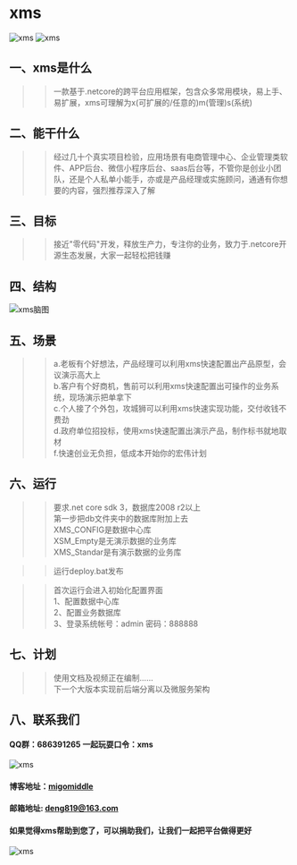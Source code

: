 # xms
![xms](https://images.gitee.com/uploads/images/2019/1212/150638_c1d8e517_864463.png "QQ图片20191212150604.png")
![xms](https://images.gitee.com/uploads/images/2019/1212/150648_f8f7cdc6_864463.png "QQ图片20191212150618.png")
## 一、xms是什么
>>一款基于.netcore的跨平台应用框架，包含众多常用模块，易上手、易扩展，xms可理解为x(可扩展的/任意的)m(管理)s(系统)

## 二、能干什么
>>经过几十个真实项目检验，应用场景有电商管理中心、企业管理类软件、APP后台、微信小程序后台、saas后台等，不管你是创业小团队，还是个人私单小能手，亦或是产品经理或实施顾问，通通有你想要的内容，强烈推荐深入了解

## 三、目标
>>接近"零代码"开发，释放生产力，专注你的业务，致力于.netcore开源生态发展，大家一起轻松把钱赚

## 四、结构
 ![xms脑图](https://images.gitee.com/uploads/images/2019/1212/150724_f046d4e7_864463.png "QQ图片20191212150614.png")

## 五、场景
>> a.老板有个好想法，产品经理可以利用xms快速配置出产品原型，会议演示高大上  
>> b.客户有个好商机，售前可以利用xms快速配置出可操作的业务系统，现场演示把单拿下  
>> c.个人接了个外包，攻城狮可以利用xms快速实现功能，交付收钱不费劲  
>> d.政府单位招投标，使用xms快速配置出演示产品，制作标书就地取材  
>> f.快速创业无负担，低成本开始你的宏伟计划  

## 六、运行
>> 要求.net core sdk 3，数据库2008 r2以上  
>> 第一步把db文件夹中的数据库附加上去  
>> XMS_CONFIG是数据中心库  
>> XSM_Empty是无演示数据的业务库  
>> XMS_Standar是有演示数据的业务库  
  
>> 运行deploy.bat发布   
  
>> 首次运行会进入初始化配置界面  
>> 1、配置数据中心库  
>> 2、配置业务数据库  
>> 3、登录系统帐号：admin 密码：888888  
  
## 七、计划
>> 使用文档及视频正在编制……  
>> 下一个大版本实现前后端分离以及微服务架构  
  
## 八、联系我们
#### QQ群：686391265  一起玩耍口令：xms
![xms](https://images.gitee.com/uploads/images/2019/1212/150729_e81cb382_864463.png "xms官方交流群")

#### 博客地址：[migomiddle](https://www.cnblogs.com/migomiddle)
#### 邮箱地址: deng819@163.com
  
#### 如果觉得xms帮助到您了，可以捐助我们，让我们一起把平台做得更好  
![xms](https://images.gitee.com/uploads/images/2019/1212/150734_355fb4f5_864463.png "xms脑图")  
